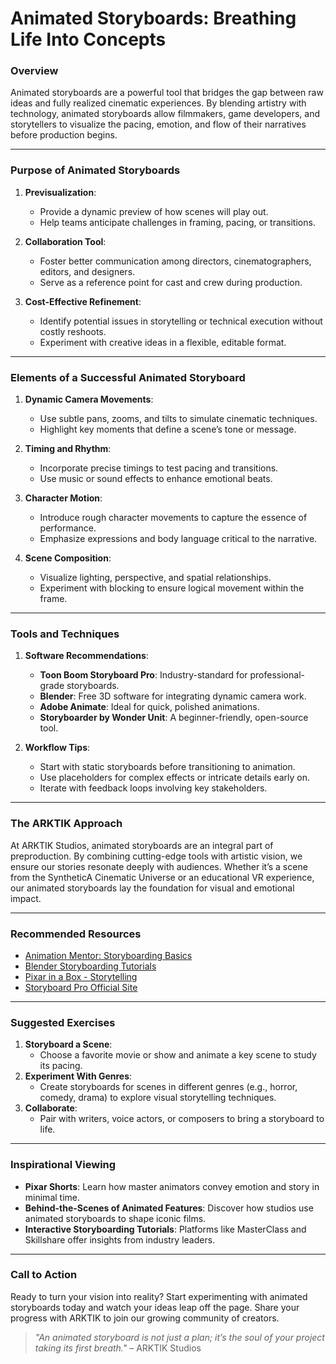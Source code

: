 # Animated Storyboards: Breathing Life Into Concepts

### Overview
Animated storyboards are a powerful tool that bridges the gap between raw ideas and fully realized cinematic experiences. By blending artistry with technology, animated storyboards allow filmmakers, game developers, and storytellers to visualize the pacing, emotion, and flow of their narratives before production begins.

---

### Purpose of Animated Storyboards
1. **Previsualization**:
   - Provide a dynamic preview of how scenes will play out.
   - Help teams anticipate challenges in framing, pacing, or transitions.

2. **Collaboration Tool**:
   - Foster better communication among directors, cinematographers, editors, and designers.
   - Serve as a reference point for cast and crew during production.

3. **Cost-Effective Refinement**:
   - Identify potential issues in storytelling or technical execution without costly reshoots.
   - Experiment with creative ideas in a flexible, editable format.

---

### Elements of a Successful Animated Storyboard
1. **Dynamic Camera Movements**:
   - Use subtle pans, zooms, and tilts to simulate cinematic techniques.
   - Highlight key moments that define a scene’s tone or message.

2. **Timing and Rhythm**:
   - Incorporate precise timings to test pacing and transitions.
   - Use music or sound effects to enhance emotional beats.

3. **Character Motion**:
   - Introduce rough character movements to capture the essence of performance.
   - Emphasize expressions and body language critical to the narrative.

4. **Scene Composition**:
   - Visualize lighting, perspective, and spatial relationships.
   - Experiment with blocking to ensure logical movement within the frame.

---

### Tools and Techniques
1. **Software Recommendations**:
   - **Toon Boom Storyboard Pro**: Industry-standard for professional-grade storyboards.
   - **Blender**: Free 3D software for integrating dynamic camera work.
   - **Adobe Animate**: Ideal for quick, polished animations.
   - **Storyboarder by Wonder Unit**: A beginner-friendly, open-source tool.

2. **Workflow Tips**:
   - Start with static storyboards before transitioning to animation.
   - Use placeholders for complex effects or intricate details early on.
   - Iterate with feedback loops involving key stakeholders.

---

### The ARKTIK Approach
At ARKTIK Studios, animated storyboards are an integral part of preproduction. By combining cutting-edge tools with artistic vision, we ensure our stories resonate deeply with audiences. Whether it’s a scene from the SyntheticA Cinematic Universe or an educational VR experience, our animated storyboards lay the foundation for visual and emotional impact.

---

### Recommended Resources
- [Animation Mentor: Storyboarding Basics](https://www.animationmentor.com/)
- [Blender Storyboarding Tutorials](https://www.blender.org/)
- [Pixar in a Box - Storytelling](https://www.khanacademy.org/partner-content/pixar)
- [Storyboard Pro Official Site](https://www.toonboom.com/products/storyboardpro)

---

### Suggested Exercises
1. **Storyboard a Scene**:
   - Choose a favorite movie or show and animate a key scene to study its pacing.
2. **Experiment With Genres**:
   - Create storyboards for scenes in different genres (e.g., horror, comedy, drama) to explore visual storytelling techniques.
3. **Collaborate**:
   - Pair with writers, voice actors, or composers to bring a storyboard to life.

---

### Inspirational Viewing
- **Pixar Shorts**: Learn how master animators convey emotion and story in minimal time.
- **Behind-the-Scenes of Animated Features**: Discover how studios use animated storyboards to shape iconic films.
- **Interactive Storyboarding Tutorials**: Platforms like MasterClass and Skillshare offer insights from industry leaders.

---

### Call to Action
Ready to turn your vision into reality? Start experimenting with animated storyboards today and watch your ideas leap off the page. Share your progress with ARKTIK to join our growing community of creators.

> *"An animated storyboard is not just a plan; it’s the soul of your project taking its first breath."* – ARKTIK Studios
